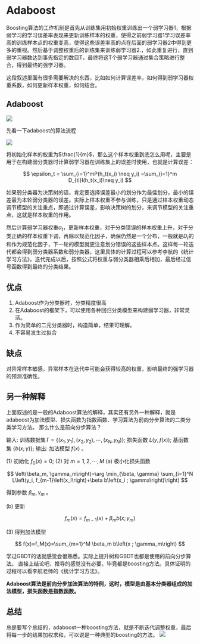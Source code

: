 # Adaboost



Boosting算法的工作机制是首先从训练集用初始权重训练出一个弱学习器1，根据弱学习的学习误差率表现来更新训练样本的权重，使得之前弱学习器1学习误差率高的训练样本点的权重变高，使得这些误差率高的点在后面的弱学习器2中得到更多的重视。然后基于调整权重后的训练集来训练弱学习器2.，如此重复进行，直到弱学习器数达到事先指定的数目T，最终将这T个弱学习器通过集合策略进行整合，得到最终的强学习器。

这段叙述里面有很多需要解决的东西，比如如何计算误差率，如何得到弱学习器权重系数，如何更新样本权重，如何结合。

## Adaboost

![](https://cdn.jsdelivr.net/gh/vllbc/img4blog//image/Pasted%20image%2020221108142733.png)

先看一下adaboost的算法流程

![](https://cdn.jsdelivr.net/gh/vllbc/img4blog//image/Pasted%20image%2020221108142835.png)

将初始化样本的权重为$\frac{1}{m}$，那么这个样本权重到底怎么用呢，主要是用于在构建弱分类器时计算弱学习器在训练集上的误差时使用，也就是计算误差：

$$
\epsilon_t = \sum_{i=1}^mP(h_t(x_i) \neq y_i) =\sum_{i=1}^m D_{ti}I(h_t(x_i)\neq y_i)
$$

如果弱分类器为决策树的话，肯定要选择误差最小的划分作为最佳划分，最小的误差最为本轮弱分类器的误差。实际上样本权重不参与训练，只是通过样本权重动态调节模型的关注重点，即通过计算误差，影响决策树的划分，来调节模型的关注重点，这就是样本权重的作用。

然后计算弱学习器权重$\alpha_t$，更新样本权重，对于分类错误的样本权重上升，对于分类正确的样本权重下调，再除以规范化因子，确保仍然是一个分布，一般就是$D_t$的和作为规范化因子，下一轮的模型就更注意划分错误的这些样本点。这样每一轮迭代都会得到弱分类器系数和弱分类器，这里具体的计算过程可以参考李航的《统计学习方法》，迭代完成以后，按照公式将权重与弱分类器相乘后相加，最后经过信号函数得到最终的分类结果。
## 优点

1. Adaboost作为分类器时，分类精度很高  
2. 在Adaboost的框架下，可以使用各种回归分类模型来构建弱学习器，非常灵活。  
3. 作为简单的二元分类器时，构造简单，结果可理解。  
4. 不容易发生过拟合

## 缺点
对异常样本敏感，异常样本在迭代中可能会获得较高的权重，影响最终的强学习器的预测准确性。

## 另一种解释

上面叙述的是一般的Adaboost算法的解释，其实还有另外一种解释，就是adaboost为加法模型、损失函数为指数函数、学习算法为前向分步算法的二类分类学习方法。
那么什么是前向分步算法？

输入: 训练数据集$T=\{(x_1, y_1 ),(x_2, y_2), \cdots,\left(x_N, y_N\right)\}$; 损失函数 $L(y, f(x))$; 基函数集 $\{b(x ; \gamma)\}$;
输出: 加法模型 $f(x)$ 。

(1) 初始化 $f_0(x)=0$;
(2) 对 $m=1,2, \cdots, M$
(a) 极小化损失函数

$$
\left(\beta_m, \gamma_m\right)=\arg \min_{\beta, \gamma} \sum_{i=1}^N L\left(y_i, f_{m-1}\left(x_i\right)+\beta b\left(x_i ; \gamma\right)\right)
$$

得到参数 $\beta_m, \gamma_m$ 。

(b) 更新

$$
f_m(x)=f_{m-1}(x)+\beta_m b\left(x ; \gamma_m\right)
$$

(3) 得到加法模型

$$
f(x)=f_M(x)=\sum_{m=1}^M \beta_m b\left(x ; \gamma_m\right)
$$

学过GBDT的话就感觉会很熟悉。实际上提升树和GBDT也都是使用的前向分步算法。
直接上结论吧，推导的感觉没有必要，毕竟都是boosting方法。具体证明的过程可以看李航老师的《统计学习方法》。

**Adaboost算法是前向分步加法算法的特例，这时，模型是由基本分类器组成的加法模型，损失函数是指数函数。**


## 总结
总是要写个总结的，adaboost一种boosting方法，就是不断迭代调整权重，最后将每一步的结果加权求和，可以说是一种典型的boosting的方法。
![](https://cdn.jsdelivr.net/gh/vllbc/img4blog//image/Pasted%20image%2020221108163011.png)
